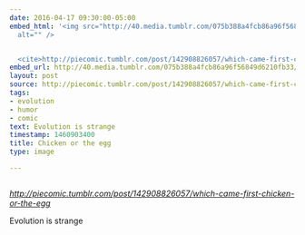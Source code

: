 ```yaml
---
date: 2016-04-17 09:30:00-05:00
embed_html: '<img src="http://40.media.tumblr.com/075b388a4fcb86a96f56849d6210fb33/tumblr_inline_o5qq4idFVC1qzlc1w_540.jpg"
  alt="" />


  <cite>http://piecomic.tumblr.com/post/142908826057/which-came-first-chicken-or-the-egg</cite>'
embed_url: http://40.media.tumblr.com/075b388a4fcb86a96f56849d6210fb33/tumblr_inline_o5qq4idFVC1qzlc1w_540.jpg
layout: post
source: http://piecomic.tumblr.com/post/142908826057/which-came-first-chicken-or-the-egg
tags:
- evolution
- humor
- comic
text: Evolution is strange
timestamp: 1460903400
title: Chicken or the egg
type: image

---
```

<img src="http://40.media.tumblr.com/075b388a4fcb86a96f56849d6210fb33/tumblr_inline_o5qq4idFVC1qzlc1w_540.jpg" alt="" />

<cite>http://piecomic.tumblr.com/post/142908826057/which-came-first-chicken-or-the-egg</cite>

Evolution is strange